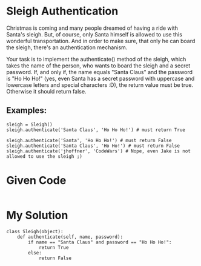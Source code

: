 # Sleigh Authentication

Christmas is coming and many people dreamed of having a ride with Santa's sleigh. But, of course, only Santa himself is allowed to use this wonderful transportation. And in order to make sure, that only he can board the sleigh, there's an authentication mechanism.

Your task is to implement the authenticate() method of the sleigh, which takes the name of the person, who wants to board the sleigh and a secret password. If, and only if, the name equals "Santa Claus" and the password is "Ho Ho Ho!" (yes, even Santa has a secret password with uppercase and lowercase letters and special characters :D), the return value must be true. Otherwise it should return false.

## Examples:

```
sleigh = Sleigh()
sleigh.authenticate('Santa Claus', 'Ho Ho Ho!') # must return True

sleigh.authenticate('Santa', 'Ho Ho Ho!') # must return False
sleigh.authenticate('Santa Claus', 'Ho Ho!') # must return False
sleigh.authenticate('jhoffner', 'CodeWars') # Nope, even Jake is not allowed to use the sleigh ;)
```
# Given Code

```{python}

```

# My Solution

```{python}
class Sleigh(object):
    def authenticate(self, name, password):
        if name == "Santa Claus" and password == "Ho Ho Ho!":
            return True
        else: 
            return False
```
